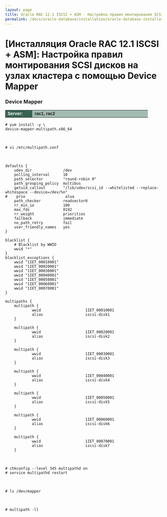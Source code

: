 ```yaml
---
layout: page
title: Oracle RAC 12.1 ISCSI + ASM - Настройка правил монтирования SCSI дисков на узлах кластера с помощью Device Mapper
permalink: /docs/oracle-database/installation/oracle-database-installation/distributed/rac/linux/6.7/oracle/12.1/iscsi-asm/setup-mounting-rules-by-device-mapper/
---
```



# [Инсталляция Oracle RAC 12.1 ISCSI + ASM]: Настройка правил монтирования SCSI дисков на узлах кластера с помощью Device Mapper


### Device Mapper


<table cellpadding="4" cellspacing="2" align="center" border="0" width="100%">

<tr>
<td style="color: rgb(255, 255, 255);" bgcolor="#386351" width="14%"><span style="font-family: Arial,Helvetica,sans-serif; font-size: 14px;"><strong>Server:</strong></span></td>
<td height="20" bgcolor="#a2bcb1" width="60%"><span style="font-family: Arial,Helvetica,sans-serif; font-size: 14px;"><strong>rac1, rac2</strong></span></td>
</tr>

</table>


	# yum install -y \
	device-mapper-multipath.x86_64

<br/>

	# vi /etc/multipath.conf

<br/>

	defaults {
		udev_dir              /dev
		polling_interval      10
		path_selector         "round-robin 0"
		path_grouping_policy  multibus
		getuid_callout        "/lib/udev/scsi_id --whitelisted --replace-whitespace --device=/dev/%n"
	#    prio                  alua
		path_checker          readsector0
		rr_min_io             100
		max_fds               8192
		rr_weight             priorities
		failback              immediate
		no_path_retry         fail
		user_friendly_names   yes
	}

	blacklist {
		# Blacklist by WWID
		wwid "*"
	}
	blacklist_exceptions {
		wwid "1IET_00010001"
		wwid "1IET_00020001"
		wwid "1IET_00030001"
		wwid "1IET_00040001"
		wwid "1IET_00050001"
		wwid "1IET_00060001"
		wwid "1IET_00070001"
	}

	multipaths {
		multipath {
				wwid                    1IET_00010001
				alias                   iscsi-disk1
		}

		multipath {
				wwid                    1IET_00020001
				alias                   iscsi-disk2
		}

		multipath {
				wwid                    1IET_00030001
				alias                   iscsi-disk3
		}

		multipath {
				wwid                    1IET_00040001
				alias                   iscsi-disk4
		}

		multipath {
				wwid                    1IET_00050001
				alias                   iscsi-disk5
		}

		multipath {
				wwid                    1IET_00060001
				alias                   iscsi-disk6
		}

		multipath {
				wwid                    1IET_00070001
				alias                   iscsi-disk7
		}


<br/>


	# chkconfig --level 345 multipathd on
	# service multipathd restart

<br/>

	# ls /dev/mapper

<br/>

	# multipath -ll


<!--

http://www.hhutzler.de/blog/rac-11-2-0-4-setup-using-openfiler-with-multipathed-iscsi-disks/

-->
